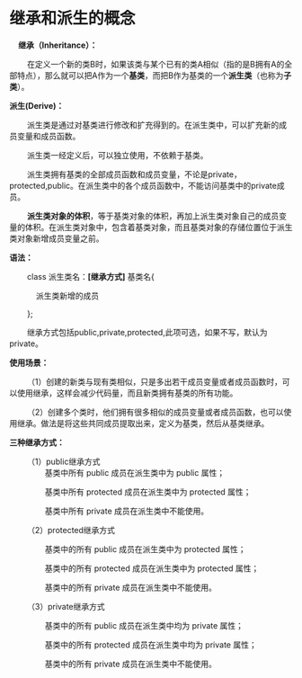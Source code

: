  # 继承和派生的概念

 &nbsp;&nbsp;&nbsp;&nbsp;**继承（Inheritance）：**

&nbsp;&nbsp;&nbsp;&nbsp;&nbsp;&nbsp;&nbsp;&nbsp;在定义一个新的类B时，如果该类与某个已有的类A相似（指的是B拥有A的全部特点），那么就可以把A作为一个**基类**，而把B作为基类的一个**派生类**（也称为**子类**）。

**派生(Derive)：**

&nbsp;&nbsp;&nbsp;&nbsp;&nbsp;&nbsp;&nbsp;&nbsp;派生类是通过对基类进行修改和扩充得到的。在派生类中，可以扩充新的成员变量和成员函数。

&nbsp;&nbsp;&nbsp;&nbsp;&nbsp;&nbsp;&nbsp;&nbsp;派生类一经定义后，可以独立使用，不依赖于基类。 

&nbsp;&nbsp;&nbsp;&nbsp;&nbsp;&nbsp;&nbsp;&nbsp;派生类拥有基类的全部成员函数和成员变量，不论是private，protected,public。在派生类中的各个成员函数中，不能访问基类中的private成员。 

&nbsp;&nbsp;&nbsp;&nbsp;&nbsp;&nbsp;&nbsp;&nbsp;**派生类对象的体积**，等于基类对象的体积，再加上派生类对象自己的成员变量的体积。在派生类对象中，包含着基类对象，而且基类对象的存储位置位于派生类对象新增成员变量之前。 

**语法：**

&nbsp;&nbsp;&nbsp;&nbsp;&nbsp;&nbsp;&nbsp;&nbsp;class 派生类名：**[继承方式]** 基类名{

&nbsp;&nbsp;&nbsp;&nbsp;&nbsp;&nbsp;&nbsp;&nbsp;&nbsp;&nbsp;&nbsp;&nbsp;派生类新增的成员

&nbsp;&nbsp;&nbsp;&nbsp;&nbsp;&nbsp;&nbsp;&nbsp;};     

&nbsp;&nbsp;&nbsp;&nbsp;&nbsp;&nbsp;&nbsp;&nbsp;继承方式包括public,private,protected,此项可选，如果不写，默认为private。

**使用场景：**

&nbsp;&nbsp;&nbsp;&nbsp;&nbsp;&nbsp;&nbsp;&nbsp;（1）创建的新类与现有类相似，只是多出若干成员变量或者成员函数时，可以使用继承，这样会减少代码量，而且新类拥有基类的所有功能。

&nbsp;&nbsp;&nbsp;&nbsp;&nbsp;&nbsp;&nbsp;&nbsp;（2）创建多个类时，他们拥有很多相似的成员变量或者成员函数，也可以使用继承。做法是将这些共同成员提取出来，定义为基类，然后从基类继承。

**三种继承方式：**

&nbsp;&nbsp;&nbsp;&nbsp;&nbsp;&nbsp;&nbsp;&nbsp;（1）public继承方式     
&nbsp;&nbsp;&nbsp;&nbsp;&nbsp;&nbsp;&nbsp;&nbsp;&nbsp;&nbsp;&nbsp;&nbsp;&nbsp;&nbsp;&nbsp;&nbsp;基类中所有 public 成员在派生类中为 public 属性；

&nbsp;&nbsp;&nbsp;&nbsp;&nbsp;&nbsp;&nbsp;&nbsp;&nbsp;&nbsp;&nbsp;&nbsp;&nbsp;&nbsp;&nbsp;&nbsp;基类中所有 protected 成员在派生类中为 protected 属性；

&nbsp;&nbsp;&nbsp;&nbsp;&nbsp;&nbsp;&nbsp;&nbsp;&nbsp;&nbsp;&nbsp;&nbsp;&nbsp;&nbsp;&nbsp;&nbsp;基类中所有 private 成员在派生类中不能使用。

&nbsp;&nbsp;&nbsp;&nbsp;&nbsp;&nbsp;&nbsp;&nbsp;（2）protected继承方式

&nbsp;&nbsp;&nbsp;&nbsp;&nbsp;&nbsp;&nbsp;&nbsp;&nbsp;&nbsp;&nbsp;&nbsp;&nbsp;&nbsp;&nbsp;&nbsp;基类中的所有 public 成员在派生类中为 protected 属性；

&nbsp;&nbsp;&nbsp;&nbsp;&nbsp;&nbsp;&nbsp;&nbsp;&nbsp;&nbsp;&nbsp;&nbsp;&nbsp;&nbsp;&nbsp;&nbsp;基类中的所有 protected 成员在派生类中为 protected 属性；

&nbsp;&nbsp;&nbsp;&nbsp;&nbsp;&nbsp;&nbsp;&nbsp;&nbsp;&nbsp;&nbsp;&nbsp;&nbsp;&nbsp;&nbsp;&nbsp;基类中的所有 private 成员在派生类中不能使用。

&nbsp;&nbsp;&nbsp;&nbsp;&nbsp;&nbsp;&nbsp;&nbsp;（3）private继承方式

&nbsp;&nbsp;&nbsp;&nbsp;&nbsp;&nbsp;&nbsp;&nbsp;&nbsp;&nbsp;&nbsp;&nbsp;&nbsp;&nbsp;&nbsp;&nbsp;基类中的所有 public 成员在派生类中均为 private 属性；

&nbsp;&nbsp;&nbsp;&nbsp;&nbsp;&nbsp;&nbsp;&nbsp;&nbsp;&nbsp;&nbsp;&nbsp;&nbsp;&nbsp;&nbsp;&nbsp;基类中的所有 protected 成员在派生类中均为 private 属性；

&nbsp;&nbsp;&nbsp;&nbsp;&nbsp;&nbsp;&nbsp;&nbsp;&nbsp;&nbsp;&nbsp;&nbsp;&nbsp;&nbsp;&nbsp;&nbsp;基类中的所有 private 成员在派生类中不能使用。